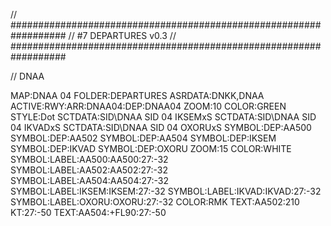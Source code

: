// ##################################################################
//                 #7 DEPARTURES v0.3
// ##################################################################

// DNAA

MAP:DNAA 04
FOLDER:DEPARTURES
ASRDATA:DNKK,DNAA
ACTIVE:RWY:ARR:DNAA04:DEP:DNAA04
ZOOM:10
COLOR:GREEN
STYLE:Dot
SCTDATA:SID\DNAA SID 04 IKSEMxS
SCTDATA:SID\DNAA SID 04 IKVADxS
SCTDATA:SID\DNAA SID 04 OXORUxS
SYMBOL:DEP:AA500
SYMBOL:DEP:AA502
SYMBOL:DEP:AA504
SYMBOL:DEP:IKSEM
SYMBOL:DEP:IKVAD
SYMBOL:DEP:OXORU
ZOOM:15
COLOR:WHITE
SYMBOL:LABEL:AA500:AA500:27:-32
SYMBOL:LABEL:AA502:AA502:27:-32
SYMBOL:LABEL:AA504:AA504:27:-32
SYMBOL:LABEL:IKSEM:IKSEM:27:-32
SYMBOL:LABEL:IKVAD:IKVAD:27:-32
SYMBOL:LABEL:OXORU:OXORU:27:-32
COLOR:RMK
TEXT:AA502:210 KT:27:-50
TEXT:AA504:+FL90:27:-50